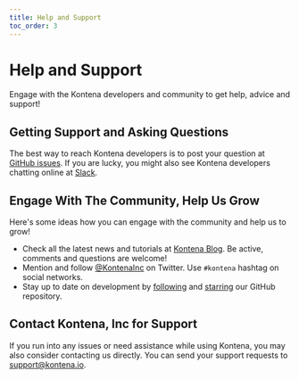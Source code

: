 ```yaml
---
title: Help and Support
toc_order: 3
---
```


# Help and Support

Engage with the Kontena developers and community to get help, advice and support!

## Getting Support and Asking Questions

The best way to reach Kontena developers is to post your question at [GitHub issues](https://github.com/kontena/kontena/issues). If you are lucky, you might also see Kontena developers chatting online at [Slack](https://slack.kontena.io/).

## Engage With The Community, Help Us Grow

Here's some ideas how you can engage with the community and help us to grow!

* Check all the latest news and tutorials at [Kontena Blog](http://blog.kontena.io). Be active, comments and questions are welcome!
* Mention and follow [@KontenaInc](https://twitter.com/KontenaInc) on Twitter. Use `#kontena` hashtag on social networks.
* Stay up to date on development by [following](https://github.com/kontena/kontena/watchers) and [starring](https://github.com/kontena/kontena/stargazers) our GitHub repository.

## Contact Kontena, Inc for Support

If you run into any issues or need assistance while using Kontena, you may also consider contacting us directly. You can send your support requests to <support@kontena.io>.
